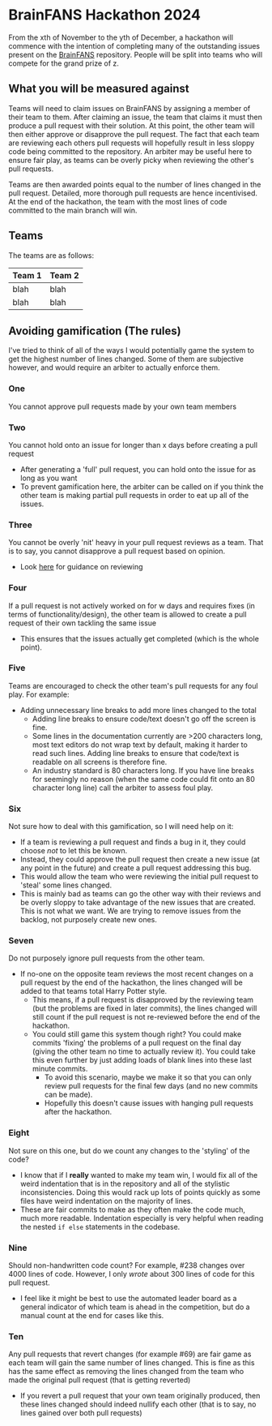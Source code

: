 # BrainFANS Hackathon 2024

From the xth of November to the yth of December, a hackathon will commence with
the intention of completing many of the outstanding issues present on the
[BrainFANS](https://github.com/ejh243/BrainFANS/) repository. People will
be split into teams who will compete for the grand prize of z.

## What you will be measured against

Teams will need to claim issues on BrainFANS by assigning a member of their
team to them. After claiming an issue, the team that claims it must then
produce a pull request with their solution. At this point, the other team will
then either approve or disapprove the pull request. The fact that each team are
reviewing each others pull requests will hopefully result in less sloppy code
being committed to the repository. An arbiter may be useful here to ensure fair
play, as teams can be overly picky when reviewing the other's pull requests.

Teams are then awarded points equal to the number of lines changed in the pull
request. Detailed, more thorough pull requests are hence incentivised. 
At the end of the hackathon, the team with the most lines of code committed to
the main branch will win.

## Teams

The teams are as follows:

|Team 1|Team 2|
|------|------|
|blah|blah|
|blah|blah|


## Avoiding gamification (The rules)

I've tried to think of all of the ways I would potentially game the system to
get the highest number of lines changed. Some of them are subjective however,
and would require an arbiter to actually enforce them.

### One
You cannot approve pull requests made by your own team members

### Two
You cannot hold onto an issue for longer than x days before creating a pull
request
  - After generating a 'full' pull request, you can hold onto the issue for as
  long as you want
  - To prevent gamification here, the arbiter can be called on if you think the
  other team is making partial pull requests in order to eat up all of the
  issues.

### Three
You cannot be overly 'nit' heavy in your pull request reviews as a team.
That is to say, you cannot disapprove a pull request based on opinion.
  - Look [here](https://ejh243.github.io/BrainFANS/Developer-information/Code-review/Conducting-a-code-review#what-to-look-for-in-a-code-review)
  for guidance on reviewing

### Four
If a pull request is not actively worked on for w days and requires fixes
(in terms of functionality/design), the other team is allowed to create a pull
request of their own tackling the same issue
  - This ensures that the issues actually get completed (which is the whole point).

### Five
Teams are encouraged to check the other team's pull requests for any foul
play. For example:
  - Adding unnecessary line breaks to add more lines changed to the total
    - Adding line breaks to ensure code/text doesn't go off the screen is fine.
    - Some lines in the documentation currently are >200 characters long, most
    text editors do not wrap text by default, making it harder to read such
    lines. Adding line breaks to ensure that code/text is readable on all
    screens is therefore fine.
    - An industry standard is 80 characters long. If you have line breaks for
    seemingly no reason (when the same code could fit onto an 80 character long
    line) call the arbiter to assess foul play.

### Six

Not sure how to deal with this gamification, so I will need help on it:
  - If a team is reviewing a pull request and finds a bug in it, they could
  choose *not* to let this be known. 
  - Instead, they could approve the pull request then create a new issue (at
  any point in the future) and create a pull request addressing this bug.
  - This would allow the team who were reviewing the initial pull request to
  'steal' some lines changed. 
  - This is mainly bad as teams can go the other way with their reviews and
  be overly sloppy to take advantage of the new issues that are created. This
  is not what we want. We are trying to remove issues from the backlog, not
  purposely create new ones.

### Seven

Do not purposely ignore pull requests from the other team.
  - If no-one on the opposite team reviews the most recent changes on a pull
  request by the end of the hackathon, the lines changed will be added to
  that teams total Harry Potter style.
    - This means, if a pull request is disapproved by the reviewing team
    (but the problems are fixed in later commits), the lines changed will
    still count if the pull request is not re-reviewed before the end of
    the hackathon.
    - You could still game this system though right? You could make commits
    'fixing' the problems of a pull request on the final day (giving the
    other team no time to actually review it). You could take this even
    further by just adding loads of blank lines into these last minute
    commits.
      - To avoid this scenario, maybe we make it so that you can only
      review pull requests for the final few days (and no new commits can
      be made).
      - Hopefully this doesn't cause issues with hanging pull requests
      after the hackathon.

### Eight

Not sure on this one, but do we count any changes to the 'styling' of the
code?
  - I know that if I **really** wanted to make my team win, I would fix all of
  the weird indentation that is in the repository and all of the stylistic
  inconsistencies. Doing this would rack up lots of points quickly as some
  files have weird indentation on the majority of lines.
  - These are fair commits to make as they often make the code much, much more
  readable. Indentation especially is very helpful when reading the nested `if
  else` statements in the codebase.

### Nine

Should non-handwritten code count? For example, #238 changes over 4000 lines
of code. However, I only *wrote* about 300 lines of code for this pull request.
  - I feel like it might be best to use the automated leader board as a general
  indicator of which team is ahead in the competition, but do a manual count at
  the end for cases like this.

### Ten

Any pull requests that revert changes (for example #69) are fair game as
each team will gain the same number of lines changed. This is fine as this has
the same effect as removing the lines changed from the team who made the
original pull request (that is getting reverted)
  - If you revert a pull request that your own team originally produced, then
  these lines changed should indeed nullify each other (that is to say, no
  lines gained over both pull requests)
